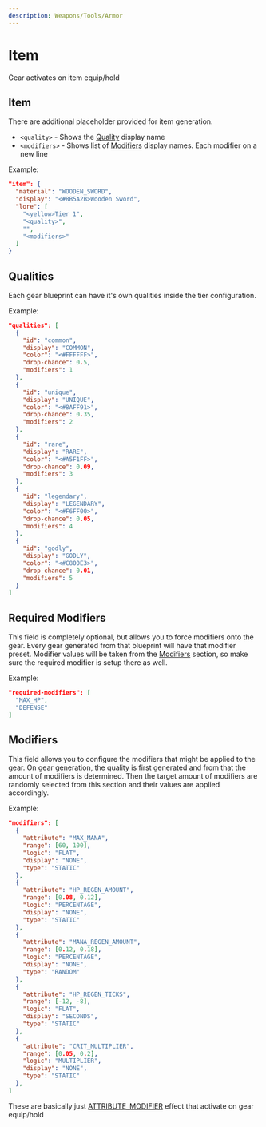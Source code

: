 ```yaml
---
description: Weapons/Tools/Armor
---
```


# Item

Gear activates on item equip/hold

## Item

There are additional placeholder provided for item generation.

* `<quality>` - Shows the [Quality](./#qualities) display name
* `<modifiers>` - Shows list of [Modifiers](./#modifiers) display names. Each modifier on a new line

Example:

```json
"item": {
  "material": "WOODEN_SWORD",
  "display": "<#8B5A2B>Wooden Sword",
  "lore": [
    "<yellow>Tier 1",
    "<quality>",
    "",
    "<modifiers>"
  ]
}
```

## Qualities

Each gear blueprint can have it's own qualities inside the tier configuration.

Example:

```json
"qualities": [
  {
    "id": "common",
    "display": "COMMON",
    "color": "<#FFFFFF>",
    "drop-chance": 0.5,
    "modifiers": 1
  },
  {
    "id": "unique",
    "display": "UNIQUE",
    "color": "<#8AFF91>",
    "drop-chance": 0.35,
    "modifiers": 2
  },
  {
    "id": "rare",
    "display": "RARE",
    "color": "<#A5F1FF>",
    "drop-chance": 0.09,
    "modifiers": 3
  },
  {
    "id": "legendary",
    "display": "LEGENDARY",
    "color": "<#F6FF00>",
    "drop-chance": 0.05,
    "modifiers": 4
  },
  {
    "id": "godly",
    "display": "GODLY",
    "color": "<#C800E3>",
    "drop-chance": 0.01,
    "modifiers": 5
  }
]
```

## Required Modifiers

This field is completely optional, but allows you to force modifiers onto the gear. Every gear generated from that blueprint will have that modifier preset. Modifier values will be taken from the [Modifiers](./#modifiers) section, so make sure the required modifier is setup there as well.

Example:

```json
"required-modifiers": [
  "MAX_HP",
  "DEFENSE"
]
```

## Modifiers

This field allows you to configure the modifiers that might be applied to the gear. On gear generation, the quality is first generated and from that the amount of modifiers is determined. Then the target amount of modifiers are randomly selected from this section and their values are applied accordingly.

Example:

```json
"modifiers": [
  {
    "attribute": "MAX_MANA",
    "range": [60, 100],
    "logic": "FLAT",
    "display": "NONE",
    "type": "STATIC"
  },
  {
    "attribute": "HP_REGEN_AMOUNT",
    "range": [0.08, 0.12],
    "logic": "PERCENTAGE",
    "display": "NONE",
    "type": "STATIC"
  },
  {
    "attribute": "MANA_REGEN_AMOUNT",
    "range": [0.12, 0.18],
    "logic": "PERCENTAGE",
    "display": "NONE",
    "type": "RANDOM"
  },
  {
    "attribute": "HP_REGEN_TICKS",
    "range": [-12, -8],
    "logic": "FLAT",
    "display": "SECONDS",
    "type": "STATIC"
  },
  {
    "attribute": "CRIT_MULTIPLIER",
    "range": [0.05, 0.2],
    "logic": "MULTIPLIER",
    "display": "NONE",
    "type": "STATIC"
  },
]
```

These are basically just [ATTRIBUTE\_MODIFIER](../../effects/implementations/attribute_modifier.md) effect that activate on gear equip/hold
